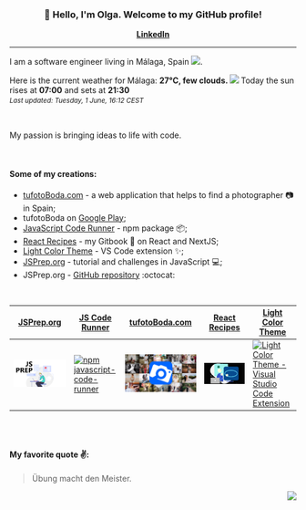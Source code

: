 <h3 align="center">👋 Hello, I'm Olga. Welcome to my GitHub profile! </h3>
<p align="center">
  <strong><a href="https://www.linkedin.com/in/olga-f/">LinkedIn</a></strong>
</p>

---

I am a software engineer living in Málaga, Spain <img src="https://image.flaticon.com/icons/svg/206/206724.svg" width="20"/>.


Here is the current weather for Málaga:
<b> 27°C, 
 few clouds.
</b> <img width="50" src=https:&#x2F;&#x2F;openweathermap.org&#x2F;img&#x2F;wn&#x2F;02d.png></img> Today the sun rises at
 <b>07:00</b> 
and sets at <b>21:30</b>
<br/>
<small><i>Last updated: Tuesday, 1 June, 16:12 CEST </i></small>
<br/>

<br/>
<p> My passion is bringing ideas to life with code. </p>
<br/>

#### Some of my creations:
- [tufotoBoda.com](https://tufotoboda.com/) - a web application that helps to find a photographer 📷 in Spain;
- tufotoBoda on [Google Play](https://play.google.com/store/apps/details?id=com.tufotoboda.app);
- [JavaScript Code Runner](https://www.npmjs.com/package/javascript-code-runner) - npm package 📦;
- [React Recipes](https://olga-f.gitbook.io/react/) - my Gitbook 📘 on React and NextJS;
- [Light Color Theme](https://marketplace.visualstudio.com/items?itemName=olga-f.light-color-theme) - VS Code extension ✨;
- [JSPrep.org](https://jsprep.org) - tutorial and challenges in JavaScript 💻;
- JSPrep.org - [GitHub repository](https://github.com/olga-f/jsprep.org) :octocat: 


<br/>



<div align="center">
      <table border="0" cellspacing="0" cellpadding="0">
    <thead>
      <tr>
             <th>
          <strong align="center"><a target=“_blank” href="https://jsprep.org">JSPrep.org</a></strong>
        </th>
          <th>
          <strong align="center"><a target=“_blank” href="https://www.npmjs.com/package/javascript-code-runner">JS Code Runner</a></strong>
        </th>
        <th>
          <strong align="center"><a target=“_blank” href="https://tufotoboda.com">tufotoBoda.com</a></strong>
        </th>
          <th>
          <strong align="center"><a target=“_blank” href="https://olga-f.gitbook.io/react/">React Recipes</a></strong>
        </th>
        <th>
          <strong align="center"><a target=“_blank” href="https://marketplace.visualstudio.com/items?itemName=olga-f.light-color-theme">Light Color Theme</a></strong>
        </th>
      </tr>
    </thead>
    <tbody>
      <tr>
                   <td>
           <a target=“_blank” href="https://jsprep.org">
            <img
              alt="JS Prep"
              src="https://raw.githubusercontent.com/olga-f/olga-f/master/img/jspreporg.jpg"
            />
          </a>
        </td>
             <td>
           <a target=“_blank” href="https://www.npmjs.com/package/javascript-code-runner">
            <img
              alt="npm javascript-code-runner"
              src="https://raw.github.com/olga-f/olga-f/master/img/npm.svg"
            />
          </a>
        </td>
        <td>
           <a target=“_blank” href="https://tufotoboda.com">
            <img
              alt="Wedding photographers in Spain"
              src="https://raw.githubusercontent.com/olga-f/olga-f/master/img/og.jpg"
            />
          </a>
        </td>
                <td>
          <a target=“_blank” href="https://olga-f.gitbook.io/react/">
            <img
              alt="Gitbook on React and NextJS"
              src="https://raw.githubusercontent.com/olga-f/olga-f/master/img/react.gif"
            />
          </a>
        </td>
        <td>
          <a target=“_blank” href="https://marketplace.visualstudio.com/items?itemName=olga-f.light-color-theme">
            <img
              alt="Light Color Theme - Visual Studio Code Extension"
              src="https://raw.github.com/olga-f/olga-f/master/img/vscode.png"
            />
          </a>
        </td>
      </tr>
    </tbody>
  </table>
<div>
 <br/>
 <br/>

<div align="left">



#### My favorite quote ✌️: 

> Übung macht den Meister.



</div>


<div align="right">
<img src="https://komarev.com/ghpvc/?username=olga-f&color=38A3A5">
</div>

